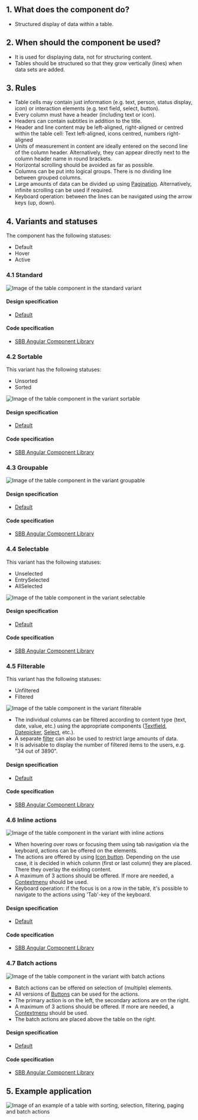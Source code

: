 ## 1. What does the component do?
* Structured display of data within a table.


## 2. When should the component be used? 
* It is used for displaying data, not for structuring content.
* Tables should be structured so that they grow vertically (lines) when data sets are added.


## 3. Rules
* Table cells may contain just information (e.g. text, person, status display, icon) or interaction elements (e.g. text field, select, button).
* Every column must have a header (including text or icon).
* Headers can contain subtitles in addition to the title.
* Header and line content may be left-aligned, right-aligned or centred within the table cell: Text left-aligned, icons centred, numbers right-aligned
* Units of measurement in content are ideally entered on the second line of the column header. Alternatively, they can appear directly next to the column header name in round brackets.
* Horizontal scrolling should be avoided as far as possible.
* Columns can be put into logical groups. There is no dividing line between grouped columns.
* Large amounts of data can be divided up using [Pagination](https://digital.sbb.ch/en/webapps/components/pagination). Alternatively, infinite scrolling can be used if required.
* Keyboard operation: between the lines can be navigated using the arrow keys (up, down).

## 4. Variants and statuses
The component has the following statuses:
* Default
* Hover
* Active

### 4.1 Standard
![Image of the table component in the standard variant](https://raw.githubusercontent.com/sbb-design-systems/design-system-webapp-documentation/master/documentation/components/table/images/Table_Default.png 'class: image')

#### Design specification
* [Default](https://www.sketch.com/s/36ab4f9f-f7f8-436e-9d7e-0f2088e52e04/a/L0b3V3y#Inspector)

#### Code specification
* [SBB Angular Component Library](https://sbb-angular.app.sbb.ch/business/components/table)

### 4.2 Sortable
This variant has the following statuses:
* Unsorted
* Sorted

![Image of the table component in the variant sortable](https://raw.githubusercontent.com/sbb-design-systems/design-system-webapp-documentation/master/documentation/components/table/images/Table_Sortable.png 'class: image')

#### Design specification
* [Default](https://www.sketch.com/s/36ab4f9f-f7f8-436e-9d7e-0f2088e52e04/a/7yV3j3Y#Inspector)

#### Code specification
* [SBB Angular Component Library](https://sbb-angular.app.sbb.ch/business/components/table)

### 4.3 Groupable
![Image of the table component in the variant groupable](https://raw.githubusercontent.com/sbb-design-systems/design-system-webapp-documentation/master/documentation/components/table/images/Table_Groupable.png 'class: image')

#### Design specification
* [Default](https://www.sketch.com/s/36ab4f9f-f7f8-436e-9d7e-0f2088e52e04/a/ygLDjDq#Inspector)

#### Code specification
* [SBB Angular Component Library](https://sbb-angular.app.sbb.ch/business/components/table)

### 4.4 Selectable
This variant has the following statuses:
* Unselected
* EntrySelected
* AllSelected

![Image of the table component in the variant selectable](https://raw.githubusercontent.com/sbb-design-systems/design-system-webapp-documentation/master/documentation/components/table/images/Table_Selectable.png 'class: image')

#### Design specification
* [Default](https://www.sketch.com/s/36ab4f9f-f7f8-436e-9d7e-0f2088e52e04/a/9P53z3p#Inspector)

#### Code specification
* [SBB Angular Component Library](https://sbb-angular.app.sbb.ch/business/components/table)

### 4.5 Filterable
This variant has the following statuses:
* Unfiltered
* Filtered

![Image of the table component in the variant filterable](https://raw.githubusercontent.com/sbb-design-systems/design-system-webapp-documentation/master/documentation/components/table/images/Table_Filterable.png 'class: image')

* The individual columns can be filtered according to content type (text, date, value, etc.) using the appropriate components  ([Textfield](https://digital.sbb.ch/en/webapps/components/textfield), [Datepicker](https://digital.sbb.ch/en/webapps/components/datepicker), [Select](https://digital.sbb.ch/en/webapps/components/select), etc.).
* A separate [filter](https://digital.sbb.ch/en/webapps/modules/filter) can also be used to restrict large amounts of data.
* It is advisable to display the number of filtered items to the users, e.g. "34 out of 3890".

#### Design specification
* [Default](https://www.sketch.com/s/36ab4f9f-f7f8-436e-9d7e-0f2088e52e04/a/PGRjqjP#Inspector)

#### Code specification
* [SBB Angular Component Library](https://sbb-angular.app.sbb.ch/business/components/table)

### 4.6 Inline actions
![Image of the table component in the variant with inline actions](https://raw.githubusercontent.com/sbb-design-systems/design-system-webapp-documentation/master/documentation/components/table/images/Table_Inline_Actions.png 'class: image')

* When hovering over rows or focusing them using tab navigation via the keyboard, actions can be offered on the elements.
* The actions are offered by using [Icon button](https://digital.sbb.ch/en/webapps/components/button). Depending on the use case, it is decided in which column (first or last column) they are placed. There they overlay the existing content.
* A maximum of 3 actions should be offered. If more are needed, a [Contextmenu](https://digital.sbb.ch/en/webapps/components/contextmenu) should be used.
* Keyboard operation: if the focus is on a row in the table, it's possible to navigate to the actions using 'Tab'-key of the keyboard.

#### Design specification
* [Default](https://www.sketch.com/s/36ab4f9f-f7f8-436e-9d7e-0f2088e52e04/a/g07K3Ka#Inspector)

#### Code specification
* [SBB Angular Component Library](https://sbb-angular.app.sbb.ch/business/components/table)

### 4.7 Batch actions
![Image of the table component in the variant with batch actions](https://raw.githubusercontent.com/sbb-design-systems/design-system-webapp-documentation/master/documentation/components/table/images/Table_Batch_Actions.png 'class: image')

* Batch actions can be offered on selection of (multiple) elements.
* All versions of [Buttons](https://digital.sbb.ch/en/webapps/components/button) can be used for the actions.
* The primary action is on the left, the secondary actions are on the right.
* A maximum of 3 actions should be offered. If more are needed, a [Contextmenu](https://digital.sbb.ch/en/webapps/components/contextmenu) should be used.
* The batch actions are placed above the table on the right.

#### Design specification
* [Default](https://www.sketch.com/s/36ab4f9f-f7f8-436e-9d7e-0f2088e52e04/a/zxl7l35#Inspector)

#### Code specification
* [SBB Angular Component Library](https://sbb-angular.app.sbb.ch/business/components/table)


## 5. Example application
![Image of an example of a table with sorting, selection, filtering, paging and batch actions](https://raw.githubusercontent.com/sbb-design-systems/design-system-webapp-documentation/master/documentation/components/table/images/Table_Showcase.png 'class: image')
